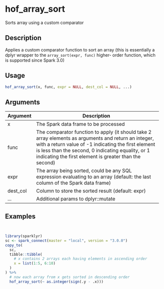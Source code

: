 # hof_array_sort


Sorts array using a custom comparator




## Description

Applies a custom comparator function to sort an array
(this is essentially a dplyr wrapper to the `array_sort(expr, func)` higher-
order function, which is supported since Spark 3.0)





## Usage
```r
hof_array_sort(x, func, expr = NULL, dest_col = NULL, ...)
```




## Arguments


Argument      |Description
------------- |----------------
x | The Spark data frame to be processed
func | The comparator function to apply (it should take 2 array elements as arguments and return an integer, with a return value of -1 indicating the first element is less than the second, 0 indicating equality, or 1 indicating the first element is greater than the second)
expr | The array being sorted, could be any SQL expression evaluating to an array (default: the last column of the Spark data frame)
dest_col | Column to store the sorted result (default: expr)
... | Additional params to dplyr::mutate






## Examples

```r


library(sparklyr)
sc <- spark_connect(master = "local", version = "3.0.0")
copy_to(
  sc,
  tibble::tibble(
    # x contains 2 arrays each having elements in ascending order
    x = list(1:5, 6:10)
  )
) %>%
  # now each array from x gets sorted in descending order
  hof_array_sort(~ as.integer(sign(.y - .x)))

```





